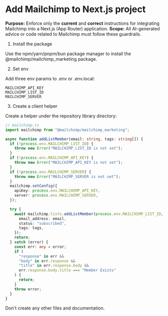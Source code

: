 # Add Mailchimp to Next.js project

**Purpose:** Enforce only the **current** and **correct** instructions for integrating Mailchimp into a Next.js (App Router) application.
**Scope:** All AI-generated advice or code related to Mailchimp must follow these guardrails.

1. Install the package

Use the npm/yarn/pnpm/bun package manager to install the @mailchimp/mailchimp_marketing package.

2. Set env

Add three env params to .env or .env.local:

```
MAILCHIMP_API_KEY
MAILCHIMP_LIST_ID
MAILCHIMP_SERVER
```

3. Create a client helper

Create a helper under the repository library directory:

```typescript
// mailchimp.ts
import mailchimp from "@mailchimp/mailchimp_marketing";

async function addListMember(email: string, tags: string[]) {
  if (!process.env.MAILCHIMP_LIST_ID) {
    throw new Error("MAILCHIMP_LIST_ID is not set");
  }
  if (!process.env.MAILCHIMP_API_KEY) {
    throw new Error("MAILCHIMP_API_KEY is not set");
  }
  if (!process.env.MAILCHIMP_SERVER) {
    throw new Error("MAILCHIMP_SERVER is not set");
  }
  mailchimp.setConfig({
    apiKey: process.env.MAILCHIMP_API_KEY,
    server: process.env.MAILCHIMP_SERVER,
  });

  try {
    await mailchimp.lists.addListMember(process.env.MAILCHIMP_LIST_ID, {
      email_address: email,
      status: "subscribed",
      tags: tags,
    });
    return;
  } catch (error) {
    const err: any = error;
    if (
      "response" in err &&
      "body" in err.response &&
      "title" in err.response.body &&
      err.response.body.title === "Member Exists"
    ) {
      return;
    }
    throw error;
  }
}
```

Don't create any other files and documentation.
